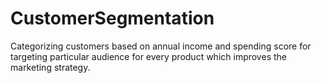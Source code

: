 # CustomerSegmentation
Categorizing customers based on annual income and spending score for targeting particular audience for every product which improves the marketing strategy.
